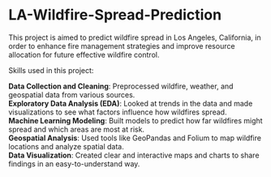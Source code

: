 # LA-Wildfire-Spread-Prediction
This project is aimed to predict wildfire spread in Los Angeles, California, in order to enhance fire management strategies and improve resource allocation for future effective wildfire control.

Skills used in this project:<br/>

**Data Collection and Cleaning**: Preprocessed wildfire, weather, and geospatial data from various sources.<br/>
**Exploratory Data Analysis (EDA)**: Looked at trends in the data and made visualizations to see what factors influence how wildfires spread.<br/>
**Machine Learning Modeling**: Built models to predict how far wildfires might spread and which areas are most at risk.<br/>
**Geospatial Analysis**: Used tools like GeoPandas and Folium to map wildfire locations and analyze spatial data.<br/>
**Data Visualization**: Created clear and interactive maps and charts to share findings in an easy-to-understand way.<br/>
